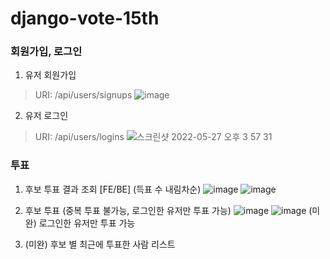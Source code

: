 # django-vote-15th

### 회원가입, 로그인
1. 유저 회원가입
> URI: /api/users/signups
![image](https://user-images.githubusercontent.com/59060780/170649600-af7be397-f2c2-4d4d-a158-6faeabf7ea54.png)

2. 유저 로그인
> URI: /api/users/logins
![스크린샷 2022-05-27 오후 3 57 31](https://user-images.githubusercontent.com/59060780/170649095-24e303aa-e6ef-408a-8d4e-ae37046e18bc.png)


### 투표
1. 후보 투표 결과 조회 [FE/BE] (득표 수 내림차순)
![image](https://user-images.githubusercontent.com/63996052/170424396-308b155f-e21a-4cfd-877a-5a86c59dbc0c.png)
![image](https://user-images.githubusercontent.com/63996052/170424423-279b07c6-ac7a-49d6-94f6-2ab5f5a2bc4b.png)

2. 후보 투표 (중복 투표 불가능, 로그인한 유저만 투표 가능)
![image](https://user-images.githubusercontent.com/63996052/170424183-0908ea53-ee5c-464e-be70-70cb28c0b78b.png)
![image](https://user-images.githubusercontent.com/63996052/170424219-cc55a0ae-68f8-465a-8924-6482f1bf6f62.png)
(미완) 로그인한 유저만 투표 가능

3. (미완) 후보 별 최근에 투표한 사람 리스트
